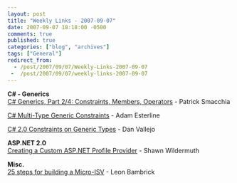 ```yaml
---
layout: post
title: "Weekly Links - 2007-09-07"
date: 2007-09-07 18:18:00 -0500
comments: true
published: true
categories: ["blog", "archives"]
tags: ["General"]
redirect_from: 
  - /post/2007/09/07/Weekly-Links-2007-09-07
 -  /post/2007/09/07/weekly-links-2007-09-07
---
```

<!-- more -->
<P><STRONG>C# - Generics<BR></STRONG><A href="http://www.codeguru.com/csharp/sample_chapter/article.php/c11673/">C# Generics, Part 2/4: Constraints, Members, Operators</A>&nbsp;- Patrick Smacchia</P>
<P><A href="http://adamesterline.com/2007/03/08/c-multi-type-generic-constraints/">C# Multi-Type Generic Constraints</A> - Adam Esterline</P>
<P><A href="http://blogs.msdn.com/danvallejo/archive/2004/10/14/242515.aspx">C# 2.0 Constraints on Generic Types</A> -&nbsp;Dan Vallejo</P>
<P><STRONG>ASP.NET 2.0<BR></STRONG><A href="http://www.theserverside.net/tt/articles/showarticle.tss?id=CreatingProfileProvider">Creating a Custom ASP.NET Profile Provider</A>&nbsp;- Shawn Wildermuth</P>
<P><STRONG>Misc.<BR></STRONG><A href="http://www.secretgeek.net/25steps.asp">25 steps for building a Micro-ISV</A> - Leon Bambrick</P>
